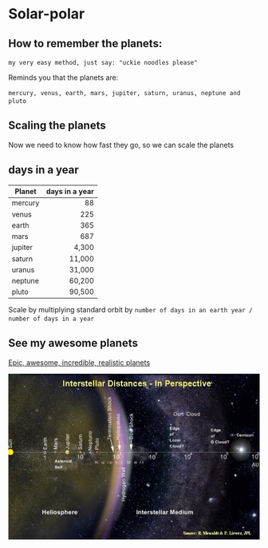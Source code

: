 # Solar-polar

## How to remember the planets:

```
my very easy method, just say: "uckie noodles please"
```

Reminds you that the planets are:
```
mercury, venus, earth, mars, jupiter, saturn, uranus, neptune and pluto
```
## Scaling the planets

Now we need to know how fast they go, so we can scale the planets

## days in a year

Planet | days in a year
--- | ---: 
mercury | 88
venus | 225 
earth | 365
mars | 687
jupiter | 4,300
saturn | 11,000
uranus | 31,000
neptune | 60,200
pluto | 90,500

Scale by multiplying standard orbit by `number of days in an earth year / number of days in a year`

## See my awesome planets

[Epic, awesome, incredible, realistic planets](https://mewhubhawk.github.io/Solar-polar/)

![all the things in the solar system](distance-to-alpha-centuri.jpg)
